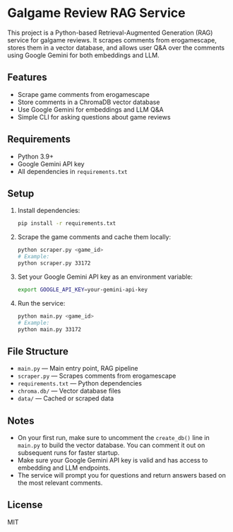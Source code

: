 # Galgame Review RAG Service

This project is a Python-based Retrieval-Augmented Generation (RAG) service for galgame reviews. It scrapes comments from erogamescape, stores them in a vector database, and allows user Q&A over the comments using Google Gemini for both embeddings and LLM.

## Features
- Scrape game comments from erogamescape
- Store comments in a ChromaDB vector database
- Use Google Gemini for embeddings and LLM Q&A
- Simple CLI for asking questions about game reviews

## Requirements
- Python 3.9+
- Google Gemini API key
- All dependencies in `requirements.txt`

## Setup
1. Install dependencies:
   ```zsh
   pip install -r requirements.txt
   ```
2. Scrape the game comments and cache them locally:
   ```zsh
   python scraper.py <game_id>
   # Example:
   python scraper.py 33172
   ```
3. Set your Google Gemini API key as an environment variable:
   ```zsh
   export GOOGLE_API_KEY=your-gemini-api-key
   ```
4. Run the service:
   ```zsh
   python main.py <game_id>
   # Example:
   python main.py 33172
   ```

## File Structure
- `main.py` — Main entry point, RAG pipeline
- `scraper.py` — Scrapes comments from erogamescape
- `requirements.txt` — Python dependencies
- `chroma.db/` — Vector database files
- `data/` — Cached or scraped data

## Notes
- On your first run, make sure to uncomment the `create_db()` line in `main.py` to build the vector database. You can comment it out on subsequent runs for faster startup.
- Make sure your Google Gemini API key is valid and has access to embedding and LLM endpoints.
- The service will prompt you for questions and return answers based on the most relevant comments.

## License
MIT
